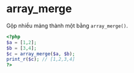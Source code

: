 # array_merge

Gộp nhiều mảng thành một bằng `array_merge()`.

```php
<?php
$a = [1,2];
$b = [3,4];
$c = array_merge($a, $b);
print_r($c); // [1,2,3,4]
?>
```
